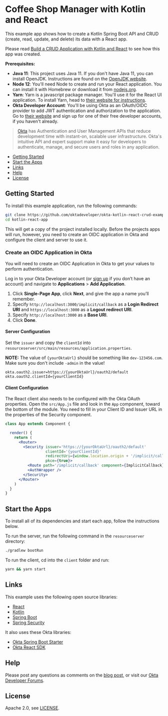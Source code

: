 # Coffee Shop Manager with Kotlin and React
 
This example app shows how to create a Kotlin Spring Boot API and CRUD (create, read, update, and delete) its data with a React app.

Please read [Build a CRUD Application with Kotlin and React](https://developer.okta.com/blog/2020/01/13/kotlin-react-crud) to see how this app was created.

**Prerequisites:** 

* **Java 11**: This project uses Java 11. If you don't have Java 11, you can install OpenJDK. Instructions are found on the [OpenJDK website](https://openjdk.java.net/install/).
* **Node 12**: You'll need Node to create and run your React application. You can install it with Homebrew or download it from [nodejs.org](https://nodejs.org).
* **Yarn**: Yarn is a javascript package manager. You'll use it for the React UI application. To install Yarn, head to [their website for instructions](https://yarnpkg.com/lang/en/docs/install/#mac-stable).
* **Okta Developer Account**: You'll be using Okta as an OAuth/OIDC provider to add JWT authentication and authorization to the application. Go to [their website](https://developer.okta.com/signup/) and sign up for one of their free developer accounts, if you haven't already.

> [Okta](https://developer.okta.com/) has Authentication and User Management APIs that reduce development time with instant-on, scalable user infrastructure. Okta's intuitive API and expert support make it easy for developers to authenticate, manage, and secure users and roles in any application.

* [Getting Started](#getting-started)
* [Start the Apps](#start-the-apps)
* [Links](#links)
* [Help](#help)
* [License](#license)

## Getting Started

To install this example application, run the following commands:

```bash
git clone https://github.com/oktadeveloper/okta-kotlin-react-crud-example.git kotlin-react-app
cd kotlin-react-app
```

This will get a copy of the project installed locally. Before the projects apps will run, however, you need to create an OIDC application in Okta and configure the client and server to use it.

### Create an OIDC Application in Okta

You will need to create an OIDC Application in Okta to get your values to perform authentication. 

Log in to your Okta Developer account (or [sign up](https://developer.okta.com/signup/) if you don’t have an account) and navigate to **Applications** > **Add Application**. 

1. Click **Single-Page App**, click **Next**, and give the app a name you’ll remember. 
2. Specify `http://localhost:3000/implicit/callback` as a **Login Redirect URI** and `https://localhost:3000` as a **Logout redirect URI**. 
3. Specify `http://localhost:3000` as a **Base URI**. 
4. Click **Done**. 

#### Server Configuration

Set the `issuer` and copy the `clientId` into `resourceserver/src/main/resources/application.properties`. 

**NOTE:** The value of `{yourOktaUrl}` should be something like `dev-123456.com`. Make sure you don't include `-admin` in the value!

```properties
okta.oauth2.issuer=https://{yourOktaUrl}/oauth2/default  
okta.oauth2.clientId={yourClientId}
```

#### Client Configuration

The React client also needs to be configured with the Okta OAuth properties. Open the `src/App.js` file and look in the `App` component, toward the bottom of the module. You need to fill in your Client ID and Issuer URL in the properties of the Security component.

```jsx
class App extends Component {

  render() {
    return (
      <Router>
        <Security issuer='https://{yourOktaUrl}/oauth2/default'
                  clientId='{yourClientId}'
                  redirectUri={window.location.origin + '/implicit/callback'}
                  pkce={true}>
          <Route path='/implicit/callback' component={ImplicitCallback} />
          <AuthWrapper />
        </Security>
      </Router>
    )
  }
}
```

## Start the Apps

To install all of its dependencies and start each app, follow the instructions below.

To run the server, run the following command in the `resourceserver` directory:
 
```bash
./gradlew bootRun
```

To run the client, cd into the `client` folder and run:
 
```bash
yarn && yarn start
```

## Links

This example uses the following open source libraries:

* [React](https://reactjs.org/)
* [Kotlin](https://github.com/JetBrains/kotlin)
* [Spring Boot](https://spring.io/projects/spring-boot)
* [Spring Security](https://spring.io/projects/spring-security)

It also uses these Okta libraries:

* [Okta Spring Boot Starter](https://github.com/okta/okta-spring-boot#readme)
* [Okta React SDK](https://github.com/okta/okta-oidc-js/tree/master/packages/okta-react#readme)

## Help

Please post any questions as comments on the [blog post](https://developer.okta.com/blog/2020/01/13/kotlin-react-crud), or visit our [Okta Developer Forums](https://devforum.okta.com/).

## License

Apache 2.0, see [LICENSE](LICENSE).
